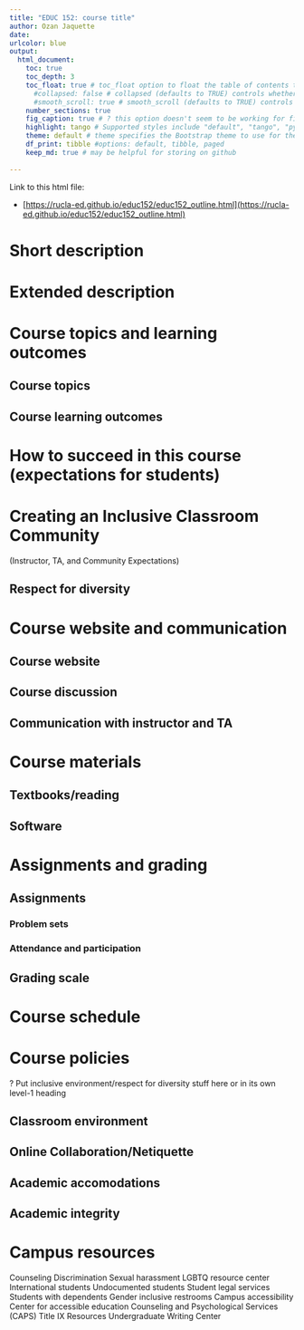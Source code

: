 ```yaml
---
title: "EDUC 152: course title"
author: Ozan Jaquette
date: 
urlcolor: blue
output: 
  html_document:
    toc: true
    toc_depth: 3
    toc_float: true # toc_float option to float the table of contents to the left of the main document content. floating table of contents will always be visible even when the document is scrolled
      #collapsed: false # collapsed (defaults to TRUE) controls whether the TOC appears with only the top-level (e.g., H2) headers. If collapsed initially, the TOC is automatically expanded inline when necessary
      #smooth_scroll: true # smooth_scroll (defaults to TRUE) controls whether page scrolls are animated when TOC items are navigated to via mouse clicks
    number_sections: true
    fig_caption: true # ? this option doesn't seem to be working for figure inserted below outside of r code chunk    
    highlight: tango # Supported styles include "default", "tango", "pygments", "kate", "monochrome", "espresso", "zenburn", and "haddock" (specify null to prevent syntax    
    theme: default # theme specifies the Bootstrap theme to use for the page. Valid themes include default, cerulean, journal, flatly, readable, spacelab, united, cosmo, lumen, paper, sandstone, simplex, and yeti.
    df_print: tibble #options: default, tibble, paged
    keep_md: true # may be helpful for storing on github
    
---
```


Link to this html file:

- [https://rucla-ed.github.io/educ152/educ152_outline.html](https://rucla-ed.github.io/educ152/educ152_outline.html)

# Short description

# Extended description

# Course topics and learning outcomes

## Course topics
## Course learning outcomes

# How to succeed in this course (expectations for students)

# Creating an Inclusive Classroom Community 

(Instructor, TA, and Community Expectations)

## Respect for diversity

# Course website and communication

## Course website
## Course discussion
## Communication with instructor and TA

# Course materials

## Textbooks/reading

## Software

# Assignments and grading

## Assignments

### Problem sets
### Attendance and participation

## Grading scale

# Course schedule
# Course policies

? Put inclusive environment/respect for diversity stuff here or in its own level-1 heading

## Classroom environment
## Online Collaboration/Netiquette
## Academic accomodations
## Academic integrity

# Campus resources

Counseling
Discrimination
Sexual harassment
LGBTQ resource center
International students
Undocumented students
Student legal services
Students with dependents
Gender inclusive restrooms
Campus accessibility
Center for accessible education
Counseling and Psychological Services (CAPS)
Title IX Resources
Undergraduate Writing Center
